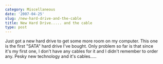```yaml
---
category: Miscellaneous
date: '2007-04-25'
slug: /new-hard-drive-and-the-cable
title: New Hard Drive..... and the cable
type: post
---
```



Just got a new hard drive to get some more room on my computer.
This one is the first "SATA" hard drive I've bought. Only problem
so far is that since it's my first one, I don't have any cables for
it and I didn't remember to order any. Pesky new technology and
it's cables.....